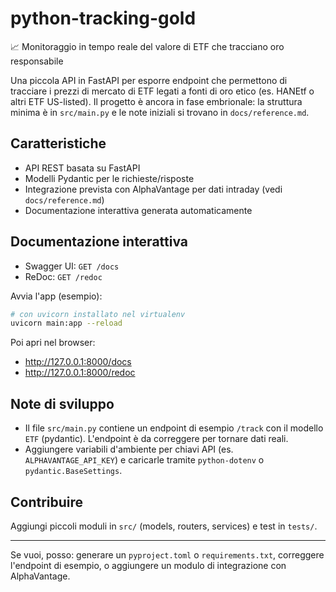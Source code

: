 # python-tracking-gold

📈 Monitoraggio in tempo reale del valore di ETF che tracciano oro responsabile

Una piccola API in FastAPI per esporre endpoint che permettono di tracciare i prezzi di mercato di ETF legati a fonti di oro etico (es. HANEtf o altri ETF US-listed). Il progetto è ancora in fase embrionale: la struttura minima è in `src/main.py` e le note iniziali si trovano in `docs/reference.md`.

## Caratteristiche
- API REST basata su FastAPI
- Modelli Pydantic per le richieste/risposte
- Integrazione prevista con AlphaVantage per dati intraday (vedi `docs/reference.md`)
- Documentazione interattiva generata automaticamente

## Documentazione interattiva
- Swagger UI: `GET /docs`
- ReDoc: `GET /redoc`

Avvia l'app (esempio):

```bash
# con uvicorn installato nel virtualenv
uvicorn main:app --reload
```

Poi apri nel browser:
- http://127.0.0.1:8000/docs
- http://127.0.0.1:8000/redoc

## Note di sviluppo
- Il file `src/main.py` contiene un endpoint di esempio `/track` con il modello `ETF` (pydantic). L'endpoint è da correggere per tornare dati reali.
- Aggiungere variabili d'ambiente per chiavi API (es. `ALPHAVANTAGE_API_KEY`) e caricarle tramite `python-dotenv` o `pydantic.BaseSettings`.

## Contribuire
Aggiungi piccoli moduli in `src/` (models, routers, services) e test in `tests/`.

---
Se vuoi, posso: generare un `pyproject.toml` o `requirements.txt`, correggere l'endpoint di esempio, o aggiungere un modulo di integrazione con AlphaVantage.
